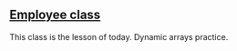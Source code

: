 ## [Employee class](https://drive.google.com/file/d/1ENbpcjcuEiP833qOljRfDgSdLURebljw/view)

This class is the lesson of today. Dynamic arrays practice.
